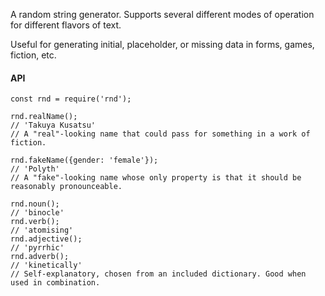 A random string generator. Supports several different modes of operation for different flavors of text.

Useful for generating initial, placeholder, or missing data in forms, games, fiction, etc.

#### API

```
const rnd = require('rnd');

rnd.realName();
// 'Takuya Kusatsu'
// A "real"-looking name that could pass for something in a work of fiction.

rnd.fakeName({gender: 'female'});
// 'Polyth'
// A "fake"-looking name whose only property is that it should be reasonably pronounceable.

rnd.noun();
// 'binocle'
rnd.verb();
// 'atomising'
rnd.adjective();
// 'pyrrhic'
rnd.adverb();
// 'kinetically'
// Self-explanatory, chosen from an included dictionary. Good when used in combination.
```
